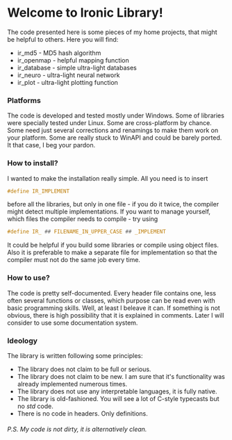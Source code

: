 # Welcome to Ironic Library!
The code presented here is some pieces of my home projects, that might be helpful to others. Here you will find:
 - ir_md5 - MD5 hash algorithm
 - ir_openmap - helpful mapping function
 - ir_database - simple ultra-light databases
 - ir_neuro - ultra-light neural network
 - ir_plot - ultra-light plotting function

### Platforms
The code is developed and tested mostly under Windows. Some of libraries were specially tested under Linux. Some are cross-platform by chance. Some need just several corrections and renamings to make them work on your platform. Some are really stuck to WinAPI and could be barely ported. It that case, I beg your pardon.
 
### How to install?
I wanted to make the installation really simple. All you need is to insert
```c
#define IR_IMPLEMENT
```
before all the libraries, but only in one file - if you do it twice, the compiler might detect multiple implementations. If you want to manage yourself, which files the compiler needs to compile - try using
```c
#define IR_ ## FILENAME_IN_UPPER_CASE ## _IMPLEMENT
```
It could be helpful if you build some libraries or compile using object files. Also it is preferable to make a separate file for implementation so that the compiler must not do the same job every time.

### How to use?
The code is pretty self-documented. Every header file contains one, less often several functions or classes, which purpose can be read even with basic programming skills. Well, at least I beleave it can. If something is not obvious, there is high possibility that it is explained in comments. Later I will consider to use some documentation system.

### Ideology
The library is written following some principles:
 - The library does not claim to be full or serious.
 - The library does not claim to be new. I am sure that it's functionality was already implemented numerous times.
 - The library does not use any interpretable languages, it is fully native.
 - The library is old-fashioned. You will see a lot of C-style typecasts but no *std* code.
 - There is no code in headers. Only definitions.

###### P.S. My code is not dirty, it is alternatively clean.